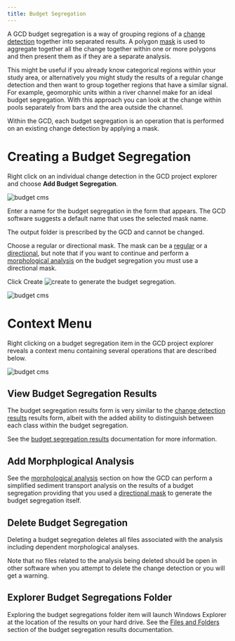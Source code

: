 ```yaml
---
title: Budget Segregation
---
```


A GCD budget segregation is a way of grouping regions of a [change detection](/Help/Analyses/Change_Detection/change-detection) together into separated results. A polygon [mask](/Help/Inputs/Masks/regular-masks) is used to aggregate together all the change together within one or more polygons and then present them as if they are a separate analysis.

This might be useful if you already know categorical regions within your study area, or alternatively you might study the results of a regular change detection and then want to group together regions that have a similar signal. For example, geomorphic units within a river channel make for an ideal budget segregation. With this approach you can look at the change within pools separately from bars and the area outside the channel.

Within the GCD, each budget segregation is an operation that is performed on an existing change detection by applying a mask. 

# Creating a Budget Segregation

Right click on an individual change detection in the GCD project explorer and choose **Add Budget Segregation**.

![budget cms](/img/CommandRefs/05_Analyses/cd/budget/budget_cms.png)

Enter a name for the budget segregation in the form that appears. The GCD software suggests a default name that uses the selected mask name. 

The output folder is prescribed by the GCD and cannot be changed.

Choose a regular or directional mask. The mask can be a [regular](/Help/Inputs/Masks/regular-masks) or a [directional](/Help/Inputs/Masks/directional-masks), but note that if you want to continue and perform a [morphological analysis](/Help/Analyses/Change_Detection/morphological) on the budget segregation you must use a directional mask.

Click Create ![create](/img/icons/Save.png) to generate the budget segregation.

![budget cms](/img/CommandRefs/05_Analyses/cd/budget/budget_add.png)

# Context Menu

Right clicking on a budget segregation item in the GCD project explorer reveals a context menu containing several operations that are described below.

![budget cms](/img/CommandRefs/05_Analyses/cd/budget/budget_right.png)

## View Budget Segregation Results

The budget segregation results form is very similar to the [change detection results](/Help/Analyses/Change_Detection/change-detection-results) results form, albeit with the added ability to distinguish between each class within the budget segregation. 

See the [budget segregation results](/Help/Analyses/Budget_Segregation/budget_segregation_results) documentation for more information.

## Add Morphplogical Analysis

See the [morphological analysis](/Help/Analyses/Change_Detection/morphological) section on how the GCD can perform a simplified sediment transport analysis on the results of a budget segregation providing that you used a [directional mask](/Help/Inputs/Masks/directional-masks) to generate the budget segregation itself.

## Delete Budget Segregation

Deleting a budget segregation deletes all files associated with the analysis including dependent morphological analyses.

Note that no files related to the analysis being deleted should be open in other software when you attempt to delete the change detection or you will get a warning.

## Explorer Budget Segregations Folder

Exploring the budget segregations folder item will launch Windows Explorer at the location of the results on your hard drive. See the [Files and Folders](/Help/Analyses/Budget_Segregation/budget_segregation_results#files-and-folders) section of the budget segregation results documentation.
